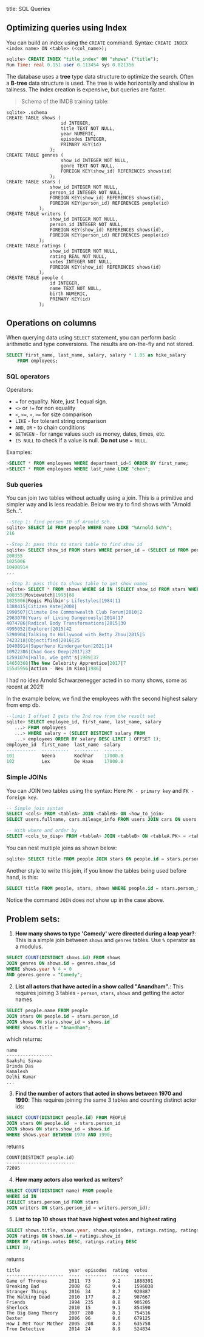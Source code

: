 title: SQL Queries

## Optimizing queries using Index
You can build an index using the `CREATE` command. Syntax: `CREATE INDEX <index name> ON <table> (<col_name>);`

```sql
sqlite> CREATE INDEX "title_index" ON "shows" ("title");
Run Time: real 0.151 user 0.113454 sys 0.021356
```
The database uses a **tree** type data structure to optimize the search. Often a **B-tree** data structure is used. The tree is wide horizontally and shallow in tallness. The index creation is expensive, but queries are faster.

> Schema of the IMDB training table:
```
sqlite> .schema
CREATE TABLE shows (
                    id INTEGER,
                    title TEXT NOT NULL,
                    year NUMERIC,
                    episodes INTEGER,
                    PRIMARY KEY(id)
                );
CREATE TABLE genres (
                    show_id INTEGER NOT NULL,
                    genre TEXT NOT NULL,
                    FOREIGN KEY(show_id) REFERENCES shows(id)
                );
CREATE TABLE stars (
                show_id INTEGER NOT NULL,
                person_id INTEGER NOT NULL,
                FOREIGN KEY(show_id) REFERENCES shows(id),
                FOREIGN KEY(person_id) REFERENCES people(id)
            );
CREATE TABLE writers (
                show_id INTEGER NOT NULL,
                person_id INTEGER NOT NULL,
                FOREIGN KEY(show_id) REFERENCES shows(id),
                FOREIGN KEY(person_id) REFERENCES people(id)
            );
CREATE TABLE ratings (
                show_id INTEGER NOT NULL,
                rating REAL NOT NULL,
                votes INTEGER NOT NULL,
                FOREIGN KEY(show_id) REFERENCES shows(id)
            );
CREATE TABLE people (
                id INTEGER,
                name TEXT NOT NULL,
                birth NUMERIC,
                PRIMARY KEY(id)
            );
```

## Operations on columns
When querying data using `SELECT` statement, you can perform basic arithmetic and type conversions. The results are on-the-fly and not stored.

```sql
SELECT first_name, last_name, salary, salary * 1.05 as hike_salary
    FROM employees;
```

### SQL operators
Operators:

 - `=` for equality. Note, just 1 equal sign.
 - `<>` or `!=` for non equality
 - `<`, `<=`, `>`, `>=` for size comparison
 - `LIKE` - for tolerant string comparison
 - `AND`, `OR` - to chain conditions
 - `BETWEEN` - for range values such as money, dates, times, etc.
 - `IS NULL` to check if a value is null. **Do not use** `= NULL`.

Examples:
```sql
>SELECT * FROM employees WHERE department_id=5 ORDER BY first_name;
>SELECT * FROM employees WHERE last_name LIKE "chen";

```

### Sub queries
You can join two tables without actually using a join. This is a primitive and simpler way and is less readable. Below we try to find shows with "Arnold Sch..".

```sql
--Step 1: find person ID of Arnold Sch..
sqlite> SELECT id FROM people WHERE name LIKE "%Arnold Sch%";
216

--Step 2: pass this to stars table to find show id
sqlite> SELECT show_id FROM stars WHERE person_id = (SELECT id FROM people WHERE name LIKE "%Arnold Sch%");
200355
1025006
10408914
...

--Step 3: pass this to shows table to get show names
sqlite> SELECT * FROM shows WHERE id IN (SELECT show_id FROM stars WHERE person_id = (SELECT id FROM people WHERE name LIKE "%Arnold Sch%"));
200355|Moviewatch|1993|68
1025006|Regis Philbin's Lifestyles|1984|11
1388415|Citizen Kate|2008|
1990507|Climate One Commonwealth Club Forum|2010|2
2963070|Years of Living Dangerously|2014|17
4074786|Radical Body Transformations|2015|30
4995052|Explorer|2015|42
5290904|Talking to Hollywood with Betty Zhou|2015|5
7423218|Objectified|2016|25
10408914|Superhero Kindergarten|2021|14
10922386|Chad Goes Deep|2017|32
12591074|Hallo, wie geht's|1989|37
14650368|The New Celebrity Apprentice|2017|7
15545956|Action - Neu im Kino|1986|
```
I had no idea Arnold Schwarzenegger acted in so many shows, some as recent at 2021!

In the example below, we find the employees with the second highest salary from emp db.

```sql
--limit 1 offset 1 gets the 2nd row from the result set
sqlite> SELECT employee_id, first_name, last_name, salary
   ...> FROM employees
   ...> WHERE salary = (SELECT DISTINCT salary FROM
   ...> employees ORDER BY salary DESC LIMIT 1 OFFSET 1);
employee_id  first_name  last_name  salary 
-----------  ----------  ---------  -------
101          Neena       Kochhar    17000.0
102          Lex         De Haan    17000.0
```

### Simple JOINs
You can JOIN two tables using the syntax: Here `PK - primary key` and `FK - foreign key`.
```sql
-- Simple join syntax
SELECT <cols> FROM <tableA> JOIN <tableB> ON <how_to_join>
SELECT users.fullname, cars.mileage_info FROM users JOIN cars ON users.car_name = cars.name

-- With where and order by
SELECT <cols_to_disp> FROM <tableA> JOIN <tableB> ON <tableA.PK> = <tableB.FK> WHERE <condition> ORDER BY <field>;
```

You can nest multiple joins as shown below:

```sql
sqlite> SELECT title FROM people JOIN stars ON people.id = stars.person_id JOIN shows ON stars.show_id = shows.id WHERE people.name LIKE "Arnold Sch%" ORDER BY shows.year;
```

Another style to write this join, if you know the tables being used before hand, is this:

```sql
SELECT title FROM people, stars, shows WHERE people.id = stars.person_id AND stars.show_id = shows.id AND people.name LIKE "Arnold Sch%" ORDER BY shows.year;
```
Notice the command `JOIN` does not show up in the case above.

## Problem sets:
1. **How many shows to type 'Comedy' were directed during a leap year?**: This is a simple join between `shows` and `genres` tables. Use `%` operator as a modulus.
    
```sql
SELECT COUNT(DISTINCT shows.id) FROM shows
JOIN genres ON shows.id = genres.show_id
WHERE shows.year % 4 = 0
AND genres.genre = "Comedy";
```

2. **List all actors that have acted in a show called "Anandham".**: This requires joining 3 tables - `person`, `stars`, `shows` and getting the actor names
    
```sql
SELECT people.name FROM people
JOIN stars ON people.id = stars.person_id 
JOIN shows ON stars.show_id = shows.id
WHERE shows.title = "Anandham";
```

which returns:

```
name             
-----------------
Saakshi Sivaa    
Brinda Das       
Kamalesh         
Delhi Kumar
...
```

3. **Find the number of actors that acted in shows between 1970 and 1990**: This requires joining the same 3 tables and counting distinct actor ids:

```sql
SELECT COUNT(DISTINCT people.id) FROM PEOPLE 
JOIN stars ON people.id  = stars.person_id 
JOIN shows ON stars.show_id = shows.id 
WHERE shows.year BETWEEN 1970 AND 1990;
```

returns

```
COUNT(DISTINCT people.id)
-------------------------
72095
```

4. **How many actors also worked as writers**?

```sql
SELECT COUNT(DISTINCT name) FROM people
WHERE id IN 
(SELECT stars.person_id FROM stars 
JOIN writers ON stars.person_id = writers.person_id);
```

5. **List to top 10 shows that have highest votes and highest rating**

```sql
SELECT shows.title, shows.year, shows.episodes, ratings.rating, ratings.votes FROM shows 
JOIN ratings ON shows.id = ratings.show_id 
ORDER BY ratings.votes DESC, ratings.rating DESC 
LIMIT 10;
```

returns

```
title                  year  episodes  rating  votes  
---------------------  ----  --------  ------  -------
Game of Thrones        2011  73        9.2     1888391
Breaking Bad           2008  62        9.4     1596038
Stranger Things        2016  34        8.7     920887 
The Walking Dead       2010  177       8.2     907667 
Friends                1994  235       8.8     905205 
Sherlock               2010  15        9.1     854590 
The Big Bang Theory    2007  280       8.1     754516 
Dexter                 2006  96        8.6     679125 
How I Met Your Mother  2005  208       8.3     635758 
True Detective         2014  24        8.9     524834
```